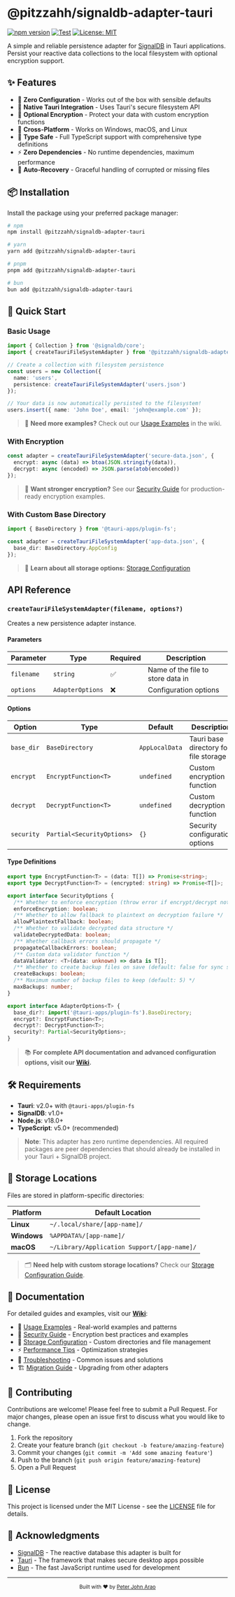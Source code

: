 # @pitzzahh/signaldb-adapter-tauri

[![npm version](https://img.shields.io/npm/v/@pitzzahh/signaldb-adapter-tauri?logo=npm)](https://www.npmjs.com/package/@pitzzahh/signaldb-adapter-tauri)
[![Test](https://github.com/pitzzahh/signaldb-adapter-tauri/actions/workflows/test.yml/badge.svg)](https://github.com/pitzzahh/signaldb-adapter-tauri/actions/workflows/test.yml)
[![License: MIT](https://img.shields.io/badge/License-MIT-yellow.svg)](https://opensource.org/licenses/MIT)

A simple and reliable persistence adapter for [SignalDB](https://github.com/maxnowack/signaldb) in Tauri applications. Persist your reactive data collections to the local filesystem with optional encryption support.

## ✨ Features

- 🚀 **Zero Configuration** - Works out of the box with sensible defaults
- 💾 **Native Tauri Integration** - Uses Tauri's secure filesystem API
- 🔐 **Optional Encryption** - Protect your data with custom encryption functions
- 📱 **Cross-Platform** - Works on Windows, macOS, and Linux
- 🎯 **Type Safe** - Full TypeScript support with comprehensive type definitions
- ⚡ **Zero Dependencies** - No runtime dependencies, maximum performance
- 🔄 **Auto-Recovery** - Graceful handling of corrupted or missing files

## 📦 Installation

Install the package using your preferred package manager:

```bash
# npm
npm install @pitzzahh/signaldb-adapter-tauri

# yarn
yarn add @pitzzahh/signaldb-adapter-tauri

# pnpm
pnpm add @pitzzahh/signaldb-adapter-tauri

# bun
bun add @pitzzahh/signaldb-adapter-tauri
```

## 🚀 Quick Start

### Basic Usage

```typescript
import { Collection } from '@signaldb/core';
import { createTauriFileSystemAdapter } from '@pitzzahh/signaldb-adapter-tauri';

// Create a collection with filesystem persistence
const users = new Collection({
  name: 'users',
  persistence: createTauriFileSystemAdapter('users.json')
});

// Your data is now automatically persisted to the filesystem!
users.insert({ name: 'John Doe', email: 'john@example.com' });
```

> 📖 **Need more examples?** Check out our [Usage Examples](../../wiki/Usage-Examples) in the wiki.

### With Encryption

```typescript
const adapter = createTauriFileSystemAdapter('secure-data.json', {
  encrypt: async (data) => btoa(JSON.stringify(data)),
  decrypt: async (encoded) => JSON.parse(atob(encoded))
});
```

> 🔐 **Want stronger encryption?** See our [Security Guide](../../wiki/Security-Guide) for production-ready encryption examples.

### With Custom Base Directory

```typescript
import { BaseDirectory } from '@tauri-apps/plugin-fs';

const adapter = createTauriFileSystemAdapter('app-data.json', {
  base_dir: BaseDirectory.AppConfig
});
```

> 📁 **Learn about all storage options:** [Storage Configuration](../../wiki/Storage-Configuration)

##  API Reference

### `createTauriFileSystemAdapter(filename, options?)`

Creates a new persistence adapter instance.

#### Parameters

| Parameter | Type | Required | Description |
|-----------|------|----------|-------------|
| `filename` | `string` | ✅ | Name of the file to store data in |
| `options` | `AdapterOptions` | ❌ | Configuration options |

#### Options

| Option | Type | Default | Description |
|--------|------|---------|-------------|
| `base_dir` | `BaseDirectory` | `AppLocalData` | Tauri base directory for file storage |
| `encrypt` | `EncryptFunction<T>` | `undefined` | Custom encryption function |
| `decrypt` | `DecryptFunction<T>` | `undefined` | Custom decryption function |
| `security` | `Partial<SecurityOptions>` | `{}` | Security configuration options |

#### Type Definitions

```typescript
export type EncryptFunction<T> = (data: T[]) => Promise<string>;
export type DecryptFunction<T> = (encrypted: string) => Promise<T[]>;

export interface SecurityOptions {
  /** Whether to enforce encryption (throw error if encrypt/decrypt not provided) */
  enforceEncryption: boolean;
  /** Whether to allow fallback to plaintext on decryption failure */
  allowPlaintextFallback: boolean;
  /** Whether to validate decrypted data structure */
  validateDecryptedData: boolean;
  /** Whether callback errors should propagate */
  propagateCallbackErrors: boolean;
  /** Custom data validator function */
  dataValidator: <T>(data: unknown) => data is T[];
  /** Whether to create backup files on save (default: false for sync scenarios) */
  createBackups: boolean;
  /** Maximum number of backup files to keep (default: 5) */
  maxBackups: number;
}

export interface AdapterOptions<T> {
  base_dir?: import('@tauri-apps/plugin-fs').BaseDirectory;
  encrypt?: EncryptFunction<T>;
  decrypt?: DecryptFunction<T>;
  security?: Partial<SecurityOptions>;
}
```

> 📚 **For complete API documentation and advanced configuration options, visit our [Wiki](../../wiki).**

## 🛠️ Requirements

- **Tauri**: v2.0+ with `@tauri-apps/plugin-fs`
- **SignalDB**: v1.0+  
- **Node.js**: v18.0+
- **TypeScript**: v5.0+ (recommended)

> **Note**: This adapter has zero runtime dependencies. All required packages are peer dependencies that should already be installed in your Tauri + SignalDB project.

## 📂 Storage Locations

Files are stored in platform-specific directories:

| Platform | Default Location |
|----------|------------------|
| **Linux** | `~/.local/share/[app-name]/` |
| **Windows** | `%APPDATA%/[app-name]/` |
| **macOS** | `~/Library/Application Support/[app-name]/` |

> 🗂️ **Need help with custom storage locations?** Check our [Storage Configuration Guide](../../wiki/Storage-Configuration).

## 📖 Documentation

For detailed guides and examples, visit our **[Wiki](../../wiki)**:

- 📝 [Usage Examples](../../wiki/Usage-Examples) - Real-world examples and patterns
- 🔐 [Security Guide](../../wiki/Security-Guide) - Encryption best practices and examples
- 📁 [Storage Configuration](../../wiki/Storage-Configuration) - Custom directories and file management
- ⚡ [Performance Tips](../../wiki/Performance-Tips) - Optimization strategies
- 🔧 [Troubleshooting](../../wiki/Troubleshooting) - Common issues and solutions
- 🏗️ [Migration Guide](../../wiki/Migration-Guide) - Upgrading from other adapters

## 🤝 Contributing

Contributions are welcome! Please feel free to submit a Pull Request. For major changes, please open an issue first to discuss what you would like to change.

1. Fork the repository
2. Create your feature branch (`git checkout -b feature/amazing-feature`)
3. Commit your changes (`git commit -m 'Add some amazing feature'`)
4. Push to the branch (`git push origin feature/amazing-feature`)
5. Open a Pull Request

## 📄 License

This project is licensed under the MIT License - see the [LICENSE](LICENSE) file for details.

## 🙏 Acknowledgments

- [SignalDB](https://signaldb.js.org/) - The reactive database this adapter is built for
- [Tauri](https://tauri.app/) - The framework that makes secure desktop apps possible
- [Bun](https://bun.sh/) - The fast JavaScript runtime used for development

---

<div align="center">
  <sub>Built with ❤️ by <a href="https://github.com/pitzzahh">Peter John Arao</a></sub>
</div>
